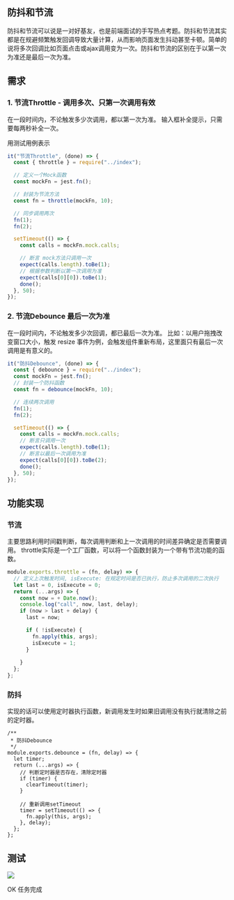 ## 防抖和节流
防抖和节流可以说是一对好基友，也是前端面试的手写热点考题。防抖和节流其实都是在规避频繁触发回调导致大量计算，从而影响页面发生抖动甚至卡顿。简单的说将多次回调比如页面点击或ajax调用变为一次。防抖和节流的区别在于以第一次为准还是最后一次为准。

## 需求
### 1. 节流Throttle -  调用多次、只第一次调用有效
在一段时间内，不论触发多少次调用，都以第一次为准。
输入框补全提示，只需要每两秒补全一次。

用测试用例表示
```js
it("节流Throttle", (done) => {
  const { throttle } = require("../index");

  // 定义一个Mock函数
  const mockFn = jest.fn();

  // 封装为节流方法
  const fn = throttle(mockFn, 10);

  // 同步调用两次
  fn(1);
  fn(2);

  setTimeout(() => {
    const calls = mockFn.mock.calls;

    // 断言 mock方法只调用一次
    expect(calls.length).toBe(1);
    // 根据参数判断以第一次调用为准
    expect(calls[0][0]).toBe(1);
    done();
  }, 50);
});
```


### 2. 节流Debounce 最后一次为准
在一段时间内，不论触发多少次回调，都已最后一次为准。
比如：以用户拖拽改变窗口大小，触发 resize 事件为例，会触发组件重新布局，这里面只有最后一次调用是有意义的。

```js
it("防抖Debounce", (done) => {
  const { debounce } = require("../index");
  const mockFn = jest.fn();
  // 封装一个防抖函数
  const fn = debounce(mockFn, 10);

  // 连续两次调用
  fn(1);
  fn(2);

  setTimeout(() => {
    const calls = mockFn.mock.calls;
    // 断言只调用一次
    expect(calls.length).toBe(1);
    // 断言以最后一次调用为准
    expect(calls[0][0]).toBe(2);
    done();
  }, 50);
});
``` 



## 功能实现
### 节流
主要思路利用时间戳判断，每次调用判断和上一次调用的时间差异确定是否需要调用。
throttle实际是一个工厂函数，可以将一个函数封装为一个带有节流功能的函数。

```js
module.exports.throttle = (fn, delay) => {
  // 定义上次触发时间, isExecute: 在规定时间是否已执行，防止多次调用的二次执行
  let last = 0, isExecute = 0;
  return (...args) => {
    const now = + Date.now();
    console.log("call", now, last, delay);
    if (now > last + delay) {
      last = now;

      if ( !isExecute) {
        fn.apply(this, args);
        isExecute = 1;
      }
      
    }
  };
};

```

### 防抖
实现的话可以使用定时器执行函数，新调用发生时如果旧调用没有执行就清除之前的定时器。

```
/**
 * 防抖Debounce
 */
module.exports.debounce = (fn, delay) => {
  let timer;
  return (...args) => {
    // 判断定时器是否存在，清除定时器
    if (timer) {
      clearTimeout(timer);
    }

    // 重新调用setTimeout
    timer = setTimeout(() => {
      fn.apply(this, args);
    }, delay);
  };
};
```

## 测试

![](https://p9-juejin.byteimg.com/tos-cn-i-k3u1fbpfcp/531a5dd783ac40bcae2b89717e9ce5bf~tplv-k3u1fbpfcp-watermark.image)

OK 任务完成











